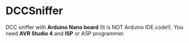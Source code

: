 # DCCSniffer
DCC sniffer with **Arduino Nano board** (It is NOT Arduino IDE code!). You need **AVR Studio 4** and **ISP** or ASP programmer.
